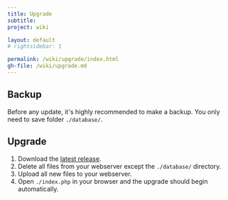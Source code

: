 ```yaml
---
title: Upgrade
subtitle: 
project: wiki

layout: default
# rightsidebar: 1

permalink: /wiki/upgrade/index.html
gh-file: /wiki/upgrade.md
---
```

## Backup

Before any update, it's highly recommended to make a backup. You only need to save folder `./database/`.

## Upgrade

1. Download the [latest release](https://github.com/Spamty/Bumpy-Booby/releases/latest).
2. Delete all files from your webserver except the `./database/` directory.
3. Upload all new files to your webserver.
4. Open `./index.php` in your browser and the upgrade should begin automatically.
